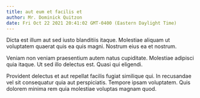 ```yaml
---
title: aut eum et facilis et
author: Mr. Dominick Quitzon
date: Fri Oct 22 2021 20:41:02 GMT-0400 (Eastern Daylight Time)
---
```

Dicta est illum aut sed iusto blanditiis itaque. Molestiae aliquam ut voluptatem quaerat quis ea quis magni. Nostrum eius ea et nostrum.

 Veniam non veniam praesentium autem natus cupiditate. Molestiae adipisci quia itaque. Ut sed illo delectus est. Quasi qui eligendi.

 Provident delectus et aut repellat facilis fugiat similique qui. In recusandae vel sit consequatur quia aut perspiciatis. Tempore ipsam voluptatem. Quis dolorem minima rem quia molestiae voluptas magnam quod.